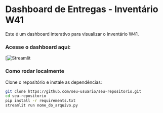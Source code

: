 # Dashboard de Entregas - Inventário W41

Este é um dashboard interativo para visualizar o inventário W41.

### Acesse o dashboard aqui:
[![Streamlit](https://inventariow41-hozck78pxrqqhrdq4d7fvg.streamlit.app/)

### Como rodar localmente
Clone o repositório e instale as dependências:

```bash
git clone https://github.com/seu-usuario/seu-repositorio.git
cd seu-repositorio
pip install -r requirements.txt
streamlit run nome_do_arquivo.py
